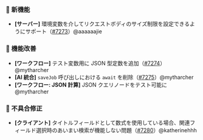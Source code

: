 ### 🎉 新機能

* **[サーバー]** 環境変数を介してリクエストボディのサイズ制限を設定できるようにサポート（[#7273](https://github.com/nocobase/nocobase/pull/7273)）@aaaaaajie

### 🚀 機能改善

* **[ワークフロー]** テスト変数用に JSON 型定数を追加（[#7274](https://github.com/nocobase/nocobase/pull/7274)）@mytharcher
* **[AI 統合]** `saveJob` 呼び出しにおける `await` を削除（[#7275](https://github.com/nocobase/nocobase/pull/7275)）@mytharcher
* **[ワークフロー: JSON 計算]** JSON クエリノードをテスト可能に @mytharcher

### 🐛 不具合修正

* **[クライアント]** タイトルフィールドとして数式を使用している場合、関連フィールド選択時のあいまい検索が機能しない問題（[#7280](https://github.com/nocobase/nocobase/pull/7280)）@katherinehhh
